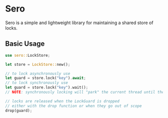 # Sero

Sero is a simple and lightweight library for maintaining a shared store of locks.

## Basic Usage

```rust
use sero::LockStore;

let store = LockStore::new();

// to lock asynchronously use
let guard = store.lock("key").await;
// to lock synchronously use
let guard = store.lock("key").wait();
// NOTE: synchronously locking will "park" the current thread until the lock is acquired

// locks are released when the LockGuard is dropped
// either with the drop function or when they go out of scope
drop(guard);
```
